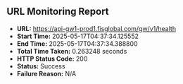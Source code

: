 ## URL Monitoring Report

- **URL:** https://api-gw1-prod1.fisglobal.com/gw/v1/health
- **Start Time:** 2025-05-17T04:37:34.125552
- **End Time:** 2025-05-17T04:37:34.388800
- **Total Time Taken:** 0.263248 seconds
- **HTTP Status Code:** 200
- **Status:** Success
- **Failure Reason:** N/A
